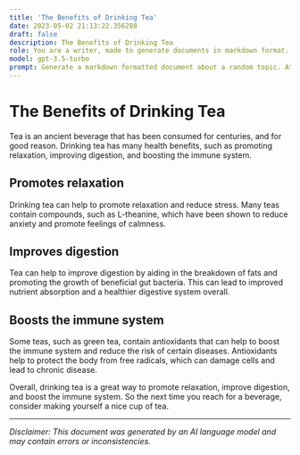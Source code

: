 ```yaml
---
title: 'The Benefits of Drinking Tea'
date: 2023-05-02 21:13:22.356288
draft: false
description: The Benefits of Drinking Tea
role: You are a writer, made to generate documents in markdown format. It is very important that all of the documents you generate are in valid markdown format.
model: gpt-3.5-turbo
prompt: Generate a markdown formatted document about a random topic. At the bottom, include a disclaimer explaining that the document was generated by you. The first line of the document should be the title. Make sure that the entire document is in proper markdown format, using a mix of various tags to make the document visually appealing.
---
```


# The Benefits of Drinking Tea

Tea is an ancient beverage that has been consumed for centuries, and for good reason. Drinking tea has many health benefits, such as promoting relaxation, improving digestion, and boosting the immune system.

## Promotes relaxation

Drinking tea can help to promote relaxation and reduce stress. Many teas contain compounds, such as L-theanine, which have been shown to reduce anxiety and promote feelings of calmness.

## Improves digestion

Tea can help to improve digestion by aiding in the breakdown of fats and promoting the growth of beneficial gut bacteria. This can lead to improved nutrient absorption and a healthier digestive system overall.

## Boosts the immune system

Some teas, such as green tea, contain antioxidants that can help to boost the immune system and reduce the risk of certain diseases. Antioxidants help to protect the body from free radicals, which can damage cells and lead to chronic disease.

Overall, drinking tea is a great way to promote relaxation, improve digestion, and boost the immune system. So the next time you reach for a beverage, consider making yourself a nice cup of tea.

---

*Disclaimer: This document was generated by an AI language model and may contain errors or inconsistencies.*